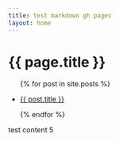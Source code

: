 ```yaml
---
title: test markdown gh pages
layout: home
---
```



<h1>{{ page.title }}</h1>


<ul>

{% for post in site.posts %}

<li><a href="{{ post.url }}">{{ post.title }}</a></li>

{% endfor %}

</ul>

test content 5
